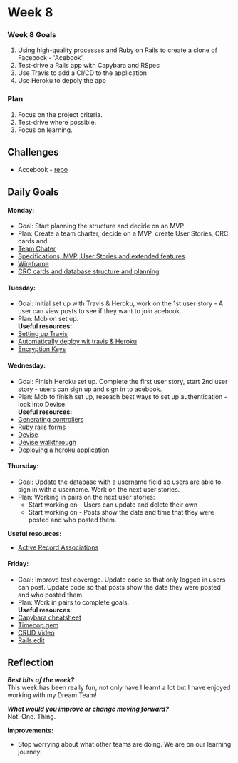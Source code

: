 # **Week 8**

### **Week 8 Goals**
1. Using high-quality processes and Ruby on Rails to create a clone of Facebook - 'Acebook'
2. Test-drive a Rails app with Capybara and RSpec
3. Use Travis to add a CI/CD to the application
4. Use Heroku to depoly the app

### **Plan**
1. Focus on the project criteria.
2. Test-drive where possible.
3. Focus on learning.


## Challenges
- Accebook - [repo](https://github.com/beca-g/acebook-rails-template-1)


## **Daily Goals**

#### Monday:
- Goal: Start planning the structure and decide on an MVP
- Plan: Create a team charter, decide on a MVP, create User Stories, CRC cards and 
- [Team Chater](https://docs.google.com/document/d/1HWIj2XXdiFtIPyFPcANaILKH_axpD0oS8uhQTm7OcqU/edit?usp=sharing)
- [Specifications, MVP, User Stories and extended features](https://docs.google.com/document/d/1AkGmaoyDXvP4rH9LJlw6U6vo1AjvicvOxM62De64Yv8/edit?usp=sharing)
- [Wireframe](https://balsamiq.cloud/s9reodq/p3gqbkx)
- [CRC cards and database structure and planning](https://docs.google.com/spreadsheets/d/1RjOUu3cSRqxSk-TgqWtrmNuqxn9qy5D755cFjJG8STM/edit#gid=0)

#### Tuesday:
- Goal: Initial set up with Travis & Heroku, work on the 1st user story - A user can view posts to see if they want to join acebook.
- Plan: Mob on set up.  
**Useful resources:**
- [Setting up Travis](https://medium.com/full-taxx/how-to-setup-travis-ci-for-a-rails-application-78a453963300)
- [Automatically deploy wit travis & Heroku](https://medium.com/@felipeluizsoares/automatically-deploy-with-travis-ci-and-heroku-ddba1361647f)  
- [Encryption Keys](https://docs.travis-ci.com/user/encryption-keys/)  

#### Wednesday:
- Goal: Finish Heroku set up. Complete the first user story, start 2nd user story - users can sign up and sign in to acebook.
- Plan: Mob to finish set up, reseach best ways to set up authentication - look into Devise.  
**Useful resources:**
- [Generating controllers](https://guides.rubyonrails.org/getting_started.html#generating-a-controller) 
- [Ruby rails forms]( https://api.rubyonrails.org/v6.0.3.4/classes/ActionView/Helpers/FormBuilder.html#method-i-password_field)  
- [Devise](https://github.com/heartcombo/devise#starting-with-rails)
- [Devise walkthrough](https://www.youtube.com/watch?v=jd1gOhpETIA)
- [Deploying a heroku application](https://devcenter.heroku.com/articles/getting-started-with-rails6#deploy-your-application-to-heroku)

#### Thursday:
- Goal: Update the database with a username field so users are able to sign in with a username. Work on the next user stories.
- Plan: Working in pairs on the next user stories:  
  * Start working on - Users can update and delete their own 
  * Start working on - Posts show the date and time that they were posted and who posted them.  

**Useful resources:**
- [Active Record Associations](https://guides.rubyonrails.org/association_basics.html)

#### Friday:
- Goal: Improve test coverage. Update code so that only logged in users can post. Update code so that posts show the date they were posted and who posted them.
- Plan: Work in pairs to complete goals.  
**Useful resources:**
- [Capybara cheatsheet](https://cheatography.com/corey/cheat-sheets/capybara-with-rspec/)
- [Timecop gem](https://github.com/travisjeffery/timecop)
- [CRUD Video](https://www.youtube.com/watch?v=JRytd5za3DI&t=1299s)
- [Rails edit](https://learn.co/lessons/rails-edit-update-action-readme)

## **Reflection**
 
***Best bits of the week?***   
This week has been really fun, not only have I learnt a lot but I have enjoyed working with my Dream Team! 
  
***What would you improve or change moving forward?***   
Not. One. Thing.

**Improvements:**
- Stop worrying about what other teams are doing. We are on our learning journey.

